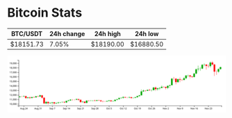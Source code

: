 # Bitcoin Stats

BTC/USDT|24h change|24h high|24h low|
|---|---|---|---|
|$18151.73|7.05%|$18190.00|$16880.50|

<img src="./chart.svg">
